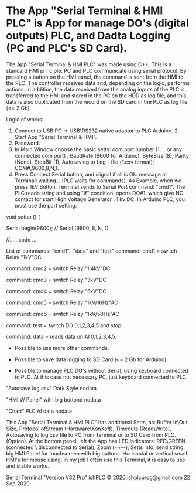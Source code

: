# The App "Serial Terminal & HMI PLC" is App for manage DO's (digital outputs) PLC, and Dadta Logging (PC and PLC's SD Card).

The App "Serial Terminal & HMI PLC" was made using C++. 
This is a standard HMI principle: PC and PLC communicate using serial protocol. By pressing a button on the HMI panel, the command is sent from the HMI to the PLC. The controller receives data and, depending on the logic, performs actions. In addition, the data received from the analog inputs of the PLC is transferred to the HMI and stored in the PC on the HDD as log file, and this data is also duplicated from the record on the SD card in the PLC as log file (<= 2 Gb).

Logic of works: 
1. Connect to USB PC -> USB\RS232 native adaptor to PLC Arduino. 2. Start App "Serial Terminal & HMI". 
3. Password. 
4. In Main Window choose the basic setts: com port number (1 ... or any connected com port) , BaudRate (9600 for Arduino), ByteSize (8), Parity (None), StopBit (1), Autosaving to Log - file (*.csv format); COM#,9600,8,N,1. 
5. Press Connect Serial button, and siignal if all is Ok: message at Terminal: waiting... (PLC waits for commands). 
As Example, when we press 1kV Button, Terminal sends to Serial Port command: "cmd1". The PLC reads string and using "if" condition, opens DO#1, which give NC contact for start High Voltage Generator : 1 kv DC.
In Arduino PLC, you must use the port setting:

void setup () {

Serial.begin(9600); // Serial (9600, 8, N, 1)


//..... code ....

List of commands: "cmd1"..."data" and "test"
command: cmd1 = switch Relay "1kV"DC

command: cmd2 = switch Relay "1.4kV"DC

command: cmd3 = switch Relay "3kV"DC

command: cmd4 = switch Relay "5kV"DC

command: cmd5 = switch Relay "1kV/16Hz"AC

command: cmd6 = switch Relay "1kV/50Hz"AC

command: test = switch DO 0,1,2,3,4,5 and stop.

command: data = reads data on AI 0,1,2,3,4,5.

* Possible to use more other commands.

* Possible to save data logging to SD Card (<= 2 Gb for Arduino)

* Possible to manage PLC DO's without Serial, using keyboard connected to PLC. At this case not necessary PC, just keyboard connected to PLC.

"Autosave log.csv" Dark Style
nodata

"HMI W Panel" with big buttond
nodata

"Chart" PLC AI data
nodata

This App "Serial Terminal & HMI PLC" has additional Setts, as: Buffer In\Out Size, Protocol ofStream (Hardware\XonXoff), Timeouts (Read\Write), Autosaving to log.csv file to PC from Terminal or to SD Card from PLC. (Option). At the bottom panel, left the App has LED indicators: RED\GREEN (connected \ disconnected to Serial), Zoom (++\--), Setts info, send string, big HMI Panel for touchscreen with big buttons. Horisontal or vertical small HMI's for mouse using. In my job I often use this Terminal, it is easy to use and stable works.



Serial Terminal
"Version V32 Pro" 
ishPLC © 2020
ishplcprog@gmail.com
22 Sep 2020
